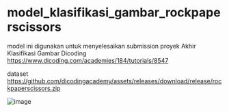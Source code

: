 # model_klasifikasi_gambar_rockpaperscissors
model ini digunakan untuk menyelesaikan submission proyek Akhir Klasifikasi Gambar Dicoding https://www.dicoding.com/academies/184/tutorials/8547

dataset
https://github.com/dicodingacademy/assets/releases/download/release/rockpaperscissors.zip

![image](https://github.com/rezaubaidillah/model_klasifikasi_gambar_rockpaperscissors/assets/161404112/6ab8d6ef-9b22-4612-80c1-8306026d9fac)

